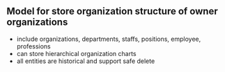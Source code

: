 ## Model for store organization structure of owner organizations

 - include organizations, departments, staffs, positions, employee, professions
 - can store hierarchical organization charts
 - all entities are historical and support safe delete

